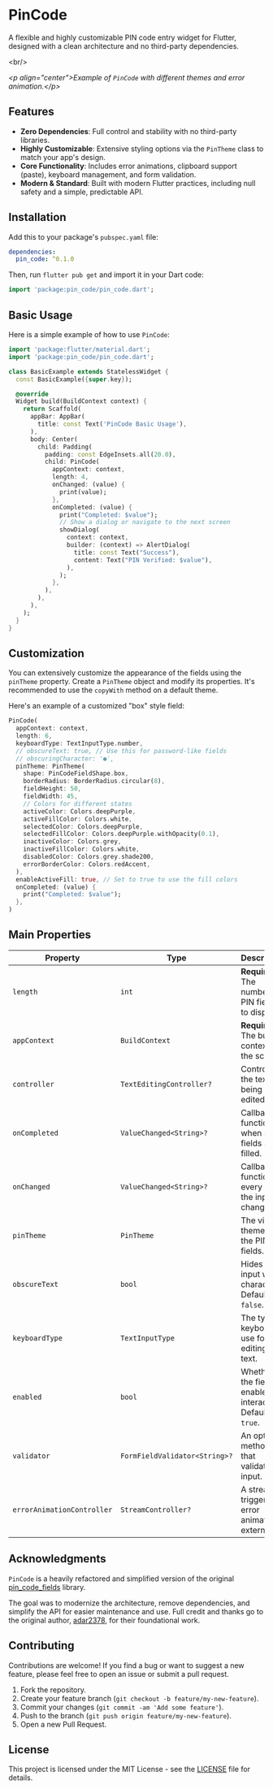 # PinCode

[](https://pub.dev/packages/pin_code)
[](https://opensource.org/licenses/MIT)

A flexible and highly customizable PIN code entry widget for Flutter, designed with a clean architecture and no third-party dependencies.

\<br/\>

*\<p align="center"\>Example of `PinCode` with different themes and error animation.\</p\>*

## Features

- **Zero Dependencies**: Full control and stability with no third-party libraries.
- **Highly Customizable**: Extensive styling options via the `PinTheme` class to match your app's design.
- **Core Functionality**: Includes error animations, clipboard support (paste), keyboard management, and form validation.
- **Modern & Standard**: Built with modern Flutter practices, including null safety and a simple, predictable API.

## Installation

Add this to your package's `pubspec.yaml` file:

```yaml
dependencies:
  pin_code: ^0.1.0
```

Then, run `flutter pub get` and import it in your Dart code:

```dart
import 'package:pin_code/pin_code.dart';
```

## Basic Usage

Here is a simple example of how to use `PinCode`:

```dart
import 'package:flutter/material.dart';
import 'package:pin_code/pin_code.dart';

class BasicExample extends StatelessWidget {
  const BasicExample({super.key});

  @override
  Widget build(BuildContext context) {
    return Scaffold(
      appBar: AppBar(
        title: const Text('PinCode Basic Usage'),
      ),
      body: Center(
        child: Padding(
          padding: const EdgeInsets.all(20.0),
          child: PinCode(
            appContext: context,
            length: 4,
            onChanged: (value) {
              print(value);
            },
            onCompleted: (value) {
              print("Completed: $value");
              // Show a dialog or navigate to the next screen
              showDialog(
                context: context,
                builder: (context) => AlertDialog(
                  title: const Text("Success"),
                  content: Text("PIN Verified: $value"),
                ),
              );
            },
          ),
        ),
      ),
    );
  }
}
```

## Customization

You can extensively customize the appearance of the fields using the `pinTheme` property. Create a `PinTheme` object and modify its properties. It's recommended to use the `copyWith` method on a default theme.

Here's an example of a customized "box" style field:

```dart
PinCode(
  appContext: context,
  length: 6,
  keyboardType: TextInputType.number,
  // obscureText: true, // Use this for password-like fields
  // obscuringCharacter: '●',
  pinTheme: PinTheme(
    shape: PinCodeFieldShape.box,
    borderRadius: BorderRadius.circular(8),
    fieldHeight: 50,
    fieldWidth: 45,
    // Colors for different states
    activeColor: Colors.deepPurple,
    activeFillColor: Colors.white,
    selectedColor: Colors.deepPurple,
    selectedFillColor: Colors.deepPurple.withOpacity(0.1),
    inactiveColor: Colors.grey,
    inactiveFillColor: Colors.white,
    disabledColor: Colors.grey.shade200,
    errorBorderColor: Colors.redAccent,
  ),
  enableActiveFill: true, // Set to true to use the fill colors
  onCompleted: (value) {
    print("Completed: $value");
  },
)
```

## Main Properties

| Property                 | Type                           | Description                                                              |
| ------------------------ | ------------------------------ | ------------------------------------------------------------------------ |
| `length`                 | `int`                          | **Required.** The number of PIN fields to display.                       |
| `appContext`             | `BuildContext`                 | **Required.** The build context of the screen.                           |
| `controller`             | `TextEditingController?`       | Controls the text being edited.                                          |
| `onCompleted`            | `ValueChanged<String>?`        | Callback function when all fields are filled.                            |
| `onChanged`              | `ValueChanged<String>?`        | Callback function every time the input changes.                          |
| `pinTheme`               | `PinTheme`                     | The visual theme for the PIN fields.                                     |
| `obscureText`            | `bool`                         | Hides the input with a character. Defaults to `false`.                   |
| `keyboardType`           | `TextInputType`                | The type of keyboard to use for editing the text.                        |
| `enabled`                | `bool`                         | Whether the field is enabled for interaction. Defaults to `true`.        |
| `validator`              | `FormFieldValidator<String>?`  | An optional method that validates an input.                              |
| `errorAnimationController`| `StreamController?`           | A stream to trigger error animations externally.                         |

## Acknowledgments

`PinCode` is a heavily refactored and simplified version of the original [pin\_code\_fields](https://github.com/adar2378/pin_code_fields) library.

The goal was to modernize the architecture, remove dependencies, and simplify the API for easier maintenance and use. Full credit and thanks go to the original author, [adar2378](https://github.com/adar2378), for their foundational work.

## Contributing

Contributions are welcome\! If you find a bug or want to suggest a new feature, please feel free to open an issue or submit a pull request.

1.  Fork the repository.
2.  Create your feature branch (`git checkout -b feature/my-new-feature`).
3.  Commit your changes (`git commit -am 'Add some feature'`).
4.  Push to the branch (`git push origin feature/my-new-feature`).
5.  Open a new Pull Request.

## License

This project is licensed under the MIT License - see the [LICENSE](https://www.google.com/search?q=LICENSE) file for details.